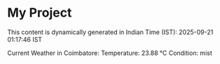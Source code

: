 # My Project

This content is dynamically generated in Indian Time (IST): 2025-09-21 01:17:46 IST


Current Weather in Coimbatore:
Temperature: 23.88 °C
Condition: mist
